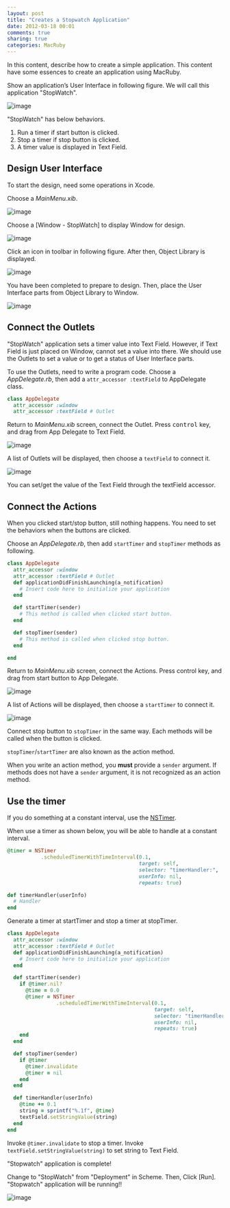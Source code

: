 ```yaml
---
layout: post
title: "Creates a Stopwatch Application"
date: 2012-03-18 00:01
comments: true
sharing: true
categories: MacRuby
---
```


In this content, describe how to create a simple application. This content have some essences to create an application using MacRuby.

Show an application’s User Interface in following figure. We will call this application "StopWatch".

![image](/images/en/intro-stopwatch/stopwatch.png)

"StopWatch" has below behaviors.

1. Run a timer if start button is clicked.
2. Stop a timer if stop button is clicked.
3. A timer value is displayed in Text Field.


## Design User Interface
To start the design, need some operations in Xcode.

Choose a *MainMenu.xib*.

![image](/images/en/intro-stopwatch/mainmenu_xib.png)

Choose a [Window - StopWatch] to display Window for design.

![image](/images/en/intro-stopwatch/window_stopwatch.png)

Click an icon in toolbar in following figure. After then, Object Library is displayed.

![image](/images/en/intro-stopwatch/show_object_library.png)

You have been completed to prepare to design. Then, place the User Interface parts from Object Library to Window.

![image](/images/en/intro-stopwatch/ui_design.png)


## Connect the Outlets
"StopWatch" application sets a timer value into Text Field. However, if Text Field is just placed on Window, cannot set a value into there. We should use the Outlets to set a value or to get a status of User Interface parts.

To use the Outlets, need to write a program code. Choose a *AppDelegate.rb*, then add a `attr_accessor :textField` to AppDelegate class.

```ruby
class AppDelegate
  attr_accessor :window
  attr_accessor :textField # Outlet
```

Return to *MainMenu.xib* screen, connect the Outlet. Press <kbd>control</kbd> key, and drag from App Delegate to Text Field.

![image](/images/en/intro-stopwatch/connect_outlet.png)

A list of Outlets will be displayed, then choose a `textField` to connect it.

![image](/images/en/intro-stopwatch/outlets.png)

You can  set/get the value of the Text Field through the textField accessor.


## Connect the Actions
When you clicked start/stop button, still nothing happens. You need to set the behaviors when the buttons are clicked.

Choose an *AppDelegate.rb*, then add `startTimer` and `stopTimer` methods as following.

```ruby
class AppDelegate
  attr_accessor :window
  attr_accessor :textField # Outlet
  def applicationDidFinishLaunching(a_notification)
    # Insert code here to initialize your application
  end

  def startTimer(sender)
    # This method is called when clicked start button.
  end

  def stopTimer(sender)
    # This method is called when clicked stop button.
  end

end
```

Return to *MainMenu.xib* screen, connect the Actions. Press control key, and drag from start button to App Delegate.

![image](/images/en/intro-stopwatch/connect_action.png)

A list of Actions will be displayed, then choose a `startTimer` to connect it.

![image](/images/en/intro-stopwatch/actions.png)

Connect stop button to `stopTimer` in the same way. Each methods will be called when the button is clicked.

`stopTimer`/`startTimer` are also known as the action method.

<div class="note">
When you write an action method, you <strong>must</strong> provide a <code>sender</code> argument. If methods does not have a <code>sender</code> argument, it is not recognized as an action method.
</div>


## Use the timer
If you do something at a constant interval, use the [NSTimer](https://developer.apple.com/library/mac/#documentation/Cocoa/Reference/Foundation/Classes/nstimer_Class/Reference/NSTimer.html).

When use a timer as shown below, you will be able to handle at a constant interval.

```ruby
@timer = NSTimer
           .scheduledTimerWithTimeInterval(0.1,
                                           target: self,
                                           selector: "timerHandler:",
                                           userInfo: nil,
                                           repeats: true)

def timerHandler(userInfo)
  # Handler
end
```

Generate a timer at startTimer and stop a timer at stopTimer.

```ruby
class AppDelegate
  attr_accessor :window
  attr_accessor :textField # Outlet
  def applicationDidFinishLaunching(a_notification)
    # Insert code here to initialize your application
  end

  def startTimer(sender)
    if @timer.nil?
      @time = 0.0
      @timer = NSTimer
                .scheduledTimerWithTimeInterval(0.1,
                                                target: self,
                                                selector: "timerHandler:",
                                                userInfo: nil,
                                                repeats: true)
    end
  end

  def stopTimer(sender)
    if @timer
      @timer.invalidate
      @timer = nil
    end
  end

  def timerHandler(userInfo)
    @time += 0.1
    string = sprintf("%.1f", @time)
    textField.setStringValue(string)
  end
end
```

Invoke `@timer.invalidate` to stop a timer. Invoke `textField.setStringValue(string)` to set string to Text Field.

"Stopwatch" application is complete!

Change to "StopWatch" from "Deployment" in Scheme. Then, Click [Run]. "Stopwatch" application will be running!!

![image](/images/en/intro-stopwatch/scheme.png)